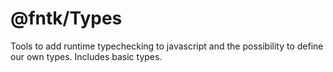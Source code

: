 # @fntk/Types

Tools to add runtime typechecking to javascript and the possibility to define
our own types. Includes basic types.
